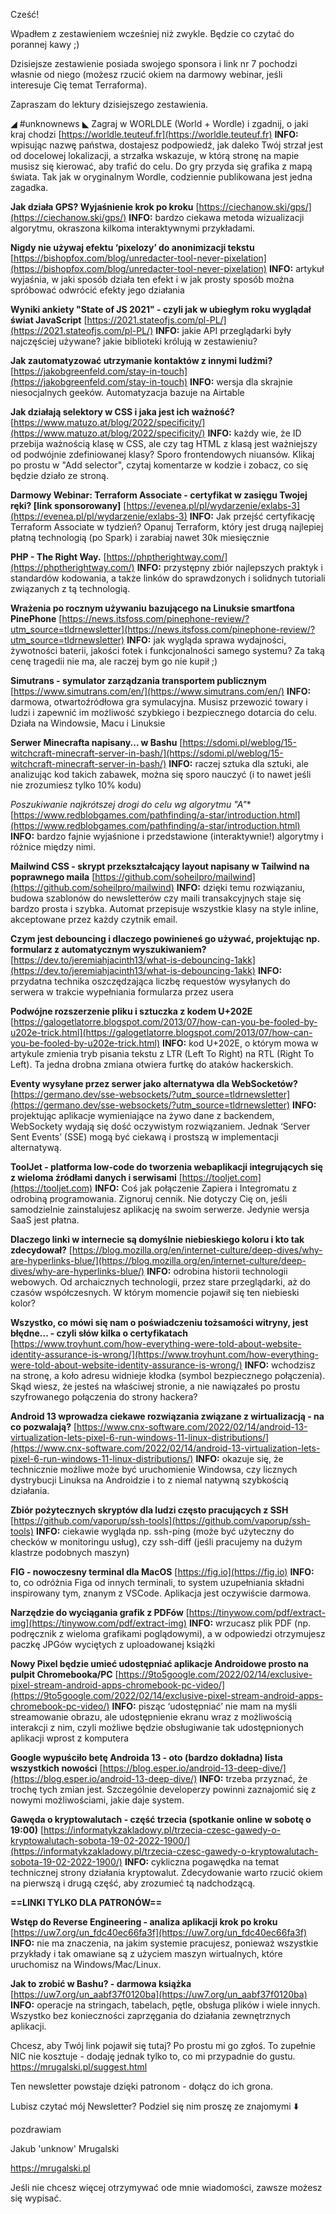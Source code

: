 Cześć!

Wpadłem z zestawieniem wcześniej niż zwykle. Będzie co czytać do porannej kawy ;)

Dzisiejsze zestawienie posiada swojego sponsora i link nr 7 pochodzi własnie od niego (możesz rzucić okiem na darmowy webinar, jeśli interesuje Cię temat Terraforma).

 

Zapraszam do lektury dzisiejszego zestawienia.

 

◢ #unknownews ◣
Zagraj w WORLDLE (World + Wordle) i zgadnij, o jaki kraj chodzi
[https://worldle.teuteuf.fr](https://worldle.teuteuf.fr)
**INFO:** wpisując nazwę państwa, dostajesz podpowiedź, jak daleko Twój strzał jest od docelowej lokalizacji, a strzałka wskazuje, w którą stronę na mapie musisz się kierować, aby trafić do celu. Do gry przyda się grafika z mapą świata. Tak jak w oryginalnym Wordle, codziennie publikowana jest jedna zagadka.

**Jak działa GPS? Wyjaśnienie krok po kroku**
[https://ciechanow.ski/gps/](https://ciechanow.ski/gps/)
**INFO:** bardzo ciekawa metoda wizualizacji algorytmu, okraszona kilkoma interaktywnymi przykładami.

**Nigdy nie używaj efektu &lsquo;pixelozy&rsquo; do anonimizacji tekstu**
[https://bishopfox.com/blog/unredacter-tool-never-pixelation](https://bishopfox.com/blog/unredacter-tool-never-pixelation)
**INFO:** artykuł wyjaśnia, w jaki sposób działa ten efekt i w jak prosty sposób można spróbować odwrócić efekty jego działania

**Wyniki ankiety "State of JS 2021" - czyli jak w ubiegłym roku wyglądał świat JavaScript**
[https://2021.stateofjs.com/pl-PL/](https://2021.stateofjs.com/pl-PL/)
**INFO:** jakie API przeglądarki były najczęściej używane? jakie biblioteki królują w zestawieniu?

**Jak zautomatyzować utrzymanie kontaktów z innymi ludźmi?**
[https://jakobgreenfeld.com/stay-in-touch](https://jakobgreenfeld.com/stay-in-touch)
**INFO:** wersja dla skrajnie niesocjalnych geeków. Automatyzacja bazuje na Airtable

**Jak działają selektory w CSS i jaka jest ich ważność?**
[https://www.matuzo.at/blog/2022/specificity/](https://www.matuzo.at/blog/2022/specificity/)
**INFO:** każdy wie, że ID przebija ważnością klasę w CSS, ale czy tag HTML z klasą jest ważniejszy od podwójnie zdefiniowanej klasy? Sporo frontendowych niuansów. Klikaj po prostu w "Add selector", czytaj komentarze w kodzie i zobacz, co się będzie działo ze stroną.

**Darmowy Webinar: Terraform Associate - certyfikat w zasięgu Twojej ręki? [link sponsorowany]**
[https://evenea.pl/pl/wydarzenie/exlabs-3](https://evenea.pl/pl/wydarzenie/exlabs-3)
**INFO:** Jak przejść certyfikację Terraform Associate w tydzień? Opanuj Terraform, który jest drugą najlepiej płatną technologią (po Spark) i zarabiaj nawet 30k miesięcznie

**PHP - The Right Way.**
[https://phptherightway.com/](https://phptherightway.com/)
**INFO:** przystępny zbiór najlepszych praktyk i standardów kodowania, a także linków do sprawdzonych i solidnych tutoriali związanych z tą technologią.

**Wrażenia po rocznym używaniu bazującego na Linuksie smartfona PinePhone**
[https://news.itsfoss.com/pinephone-review/?utm_source=tldrnewsletter](https://news.itsfoss.com/pinephone-review/?utm_source=tldrnewsletter)
**INFO:** jak wygląda sprawa wydajności, żywotności baterii, jakości fotek i funkcjonalności samego systemu? Za taką cenę tragedii nie ma, ale raczej bym go nie kupił ;)

**Simutrans - symulator zarządzania transportem publicznym**
[https://www.simutrans.com/en/](https://www.simutrans.com/en/)
**INFO:** darmowa, otwartoźródłowa gra symulacyjna. Musisz przewozić towary i ludzi i zapewnić im możliwość szybkiego i bezpiecznego dotarcia do celu. Działa na Windowsie, Macu i Linuksie

**Serwer Minecrafta napisany... w Bashu**
[https://sdomi.pl/weblog/15-witchcraft-minecraft-server-in-bash/](https://sdomi.pl/weblog/15-witchcraft-minecraft-server-in-bash/)
**INFO:** raczej sztuka dla sztuki, ale analizując kod takich zabawek, można się sporo nauczyć (i to nawet jeśli nie zrozumiesz tylko 10% kodu)

**Poszukiwanie najkrótszej drogi do celu wg algorytmu "A*"**
[https://www.redblobgames.com/pathfinding/a-star/introduction.html](https://www.redblobgames.com/pathfinding/a-star/introduction.html)
**INFO:** bardzo fajnie wyjaśnione i przedstawione (interaktywnie!) algorytmy i różnice między nimi.

**Mailwind CSS - skrypt przekształcający layout napisany w Tailwind na poprawnego maila**
[https://github.com/soheilpro/mailwind](https://github.com/soheilpro/mailwind)
**INFO:** dzięki temu rozwiązaniu, budowa szablonów do newsletterów czy maili transakcyjnych staje się bardzo prosta i szybka. Automat przepisuje wszystkie klasy na style inline, akceptowane przez każdy czytnik email.

**Czym jest debouncing i dlaczego powinieneś go używać, projektując np. formularz z automatycznym wyszukiwaniem?**
[https://dev.to/jeremiahjacinth13/what-is-debouncing-1akk](https://dev.to/jeremiahjacinth13/what-is-debouncing-1akk)
**INFO:** przydatna technika oszczędzająca liczbę requestów wysyłanych do serwera w trakcie wypełniania formularza przez usera

**Podwójne rozszerzenie pliku i sztuczka z kodem U+202E**
[https://galogetlatorre.blogspot.com/2013/07/how-can-you-be-fooled-by-u202e-trick.html](https://galogetlatorre.blogspot.com/2013/07/how-can-you-be-fooled-by-u202e-trick.html)
**INFO:** kod U+202E, o którym mowa w artykule zmienia tryb pisania tekstu z LTR (Left To Right) na RTL (Right To Left). Ta jedna drobna zmiana otwiera furtkę do ataków hackerskich.

**Eventy wysyłane przez serwer jako alternatywa dla WebSocketów?**
[https://germano.dev/sse-websockets/?utm_source=tldrnewsletter](https://germano.dev/sse-websockets/?utm_source=tldrnewsletter)
**INFO:** projektując aplikacje wymieniające na żywo dane z backendem, WebSockety wydają się dość oczywistym rozwiązaniem. Jednak &lsquo;Server Sent Events&rsquo; (SSE) mogą być ciekawą i prostszą w implementacji alternatywą.

**ToolJet - platforma low-code do tworzenia webaplikacji integrujących się z wieloma źródłami danych i serwisami**
[https://tooljet.com](https://tooljet.com)
**INFO:** Coś jak połączenie Zapiera i Integromatu z odrobiną programowania. Zignoruj cennik. Nie dotyczy Cię on, jeśli samodzielnie zainstalujesz aplikację na swoim serwerze. Jedynie wersja SaaS jest płatna.

**Dlaczego linki w internecie są domyślnie niebieskiego koloru i kto tak zdecydował?**
[https://blog.mozilla.org/en/internet-culture/deep-dives/why-are-hyperlinks-blue/](https://blog.mozilla.org/en/internet-culture/deep-dives/why-are-hyperlinks-blue/)
**INFO:** odrobina historii technologii webowych. Od archaicznych technologii, przez stare przeglądarki, aż do czasów współczesnych. W którym momencie pojawił się ten niebieski kolor?

**Wszystko, co mówi się nam o poświadczeniu tożsamości witryny, jest błędne... - czyli słów kilka o certyfikatach**
[https://www.troyhunt.com/how-everything-were-told-about-website-identity-assurance-is-wrong/](https://www.troyhunt.com/how-everything-were-told-about-website-identity-assurance-is-wrong/)
**INFO:** wchodzisz na stronę, a koło adresu widnieje kłodka (symbol bezpiecznego połączenia). Skąd wiesz, że jesteś na właściwej stronie, a nie nawiązałeś po prostu szyfrowanego połączenia do strony hackera?

**Android 13 wprowadza ciekawe rozwiązania związane z wirtualizacją - na co pozwalają?**
[https://www.cnx-software.com/2022/02/14/android-13-virtualization-lets-pixel-6-run-windows-11-linux-distributions/](https://www.cnx-software.com/2022/02/14/android-13-virtualization-lets-pixel-6-run-windows-11-linux-distributions/)
**INFO:** okazuje się, że technicznie możliwe może być uruchomienie Windowsa, czy licznych dystrybucji Linuksa na Androidzie i to z niemal natywną szybkością działania.

**Zbiór pożytecznych skryptów dla ludzi często pracujących z SSH**
[https://github.com/vaporup/ssh-tools](https://github.com/vaporup/ssh-tools)
**INFO:** ciekawie wygląda np. ssh-ping (może być użyteczny do checków w monitoringu usług), czy ssh-diff (jeśli pracujemy na dużym klastrze podobnych maszyn)

**FIG - nowoczesny terminal dla MacOS**
[https://fig.io](https://fig.io)
**INFO:** to, co odróżnia Figa od innych terminali, to system uzupełniania składni inspirowany tym, znanym z VSCode. Aplikacja jest oczywiście darmowa.

**Narzędzie do wyciągania grafik z PDFów**
[https://tinywow.com/pdf/extract-img](https://tinywow.com/pdf/extract-img)
**INFO:** wrzucasz plik PDF (np. podręcznik z wieloma grafikami poglądowymi), a w odpowiedzi otrzymujesz paczkę JPGów wyciętych z uploadowanej książki

**Nowy Pixel będzie umieć udostępniać aplikacje Androidowe prosto na pulpit Chromebooka/PC**
[https://9to5google.com/2022/02/14/exclusive-pixel-stream-android-apps-chromebook-pc-video/](https://9to5google.com/2022/02/14/exclusive-pixel-stream-android-apps-chromebook-pc-video/)
**INFO:** pisząc &lsquo;udostępniać&rsquo; nie mam na myśli streamowanie obrazu, ale udostępnienie ekranu wraz z możliwością interakcji z nim, czyli możliwe będzie obsługiwanie tak udostępnionych aplikacji wprost z komputera

**Google wypuściło betę Androida 13 - oto (bardzo dokładna) lista wszystkich nowości**
[https://blog.esper.io/android-13-deep-dive/](https://blog.esper.io/android-13-deep-dive/)
**INFO:** trzeba przyznać, że trochę tych zmian jest. Szczególnie developerzy powinni zaznajomić się z nowymi możliwościami, jakie daje system.

**Gawęda o kryptowalutach - część trzecia (spotkanie online w sobotę o 19:00)**
[https://informatykzakladowy.pl/trzecia-czesc-gawedy-o-kryptowalutach-sobota-19-02-2022-1900/](https://informatykzakladowy.pl/trzecia-czesc-gawedy-o-kryptowalutach-sobota-19-02-2022-1900/)
**INFO:** cykliczna pogawędka na temat technicznej strony działania kryptowalut. Zdecydowanie warto rzucić okiem na pierwszą i drugą część, aby zrozumieć tą nadchodzącą.

**==LINKI TYLKO DLA PATRONÓW==**

**Wstęp do Reverse Engineering - analiza aplikacji krok po kroku**
[https://uw7.org/un_fdc40ec66fa3f](https://uw7.org/un_fdc40ec66fa3f)
**INFO:** nie ma znaczenia, na jakim systemie pracujesz, ponieważ wszystkie przykłady i tak omawiane są z użyciem maszyn wirtualnych, które uruchomisz na Windows/Mac/Linux.

**Jak to zrobić w Bashu? - darmowa książka**
[https://uw7.org/un_aabf37f0120ba](https://uw7.org/un_aabf37f0120ba)
**INFO:** operacje na stringach, tabelach, pętle, obsługa plików i wiele innych. Wszystko bez konieczności zaprzęgania do działania zewnętrznych aplikacji.

Chcesz, aby Twój link pojawił się tutaj?
Po prostu mi go zgłoś. To zupełnie NIC nie kosztuje - dodaję jednak tylko to, co mi przypadnie do gustu.
https://mrugalski.pl/suggest.html

 

Ten newsletter powstaje dzięki patronom - dołącz do ich grona.

 

Lubisz czytać mój Newsletter? Podziel się nim proszę ze znajomymi ⬇️ 

  

 
pozdrawiam

Jakub 'unknow' Mrugalski

https://mrugalski.pl

 
Jeśli nie chcesz więcej otrzymywać ode mnie wiadomości, zawsze możesz się wypisać.